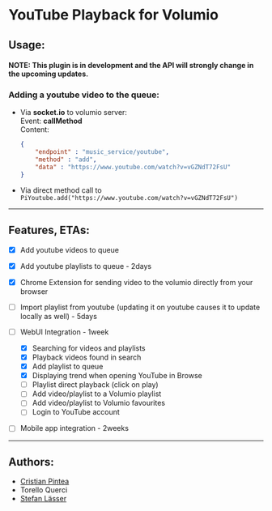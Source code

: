 YouTube Playback for Volumio
===================================

Usage:
--------

#### NOTE: This plugin is in development and the API will strongly change in the upcoming updates.

### Adding a youtube video to the queue:

- Via __socket.io__ to volumio server:  
    Event: __callMethod__  
    Content:
    ```json
    {
        "endpoint" : "music_service/youtube",
        "method" : "add",
        "data" : "https://www.youtube.com/watch?v=vGZNdT72FsU"
    }

    ```

- Via direct method call to ```PiYoutube.add("https://www.youtube.com/watch?v=vGZNdT72FsU")```

--------------------------------------------------------------------------------


Features, ETAs:
-------------

- [x] Add youtube videos to queue
- [x] Add youtube playlists to queue - 2days
- [x] Chrome Extension for sending video to the volumio directly from your browser
- [ ] Import playlist from youtube (updating it on youtube causes it to update locally as well) - 5days
- [ ] WebUI Integration - 1week
  - [x] Searching for videos and playlists
  - [x] Playback videos found in search
  - [x] Add playlist to queue
  - [x] Displaying trend when opening YouTube in Browse
  - [ ] Playlist direct playback (click on play)
  - [ ] Add video/playlist to a Volumio playlist
  - [ ] Add video/playlist to Volumio favourites
  - [ ] Login to YouTube account

- [ ] Mobile app integration - 2weeks



--------------------------------------------------------------------------------
Authors:
----------

- [Cristian Pintea](http://pintea.net)
- Torello Querci
- [Stefan Lässer](https://github.com/sla89)
